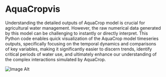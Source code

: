 # AquaCropvis

Understanding the detailed outputs of AquaCrop model is crucial for agricultural water management. However, the raw numerical data generated by this model can be challenging to instantly or directly interpret. This Python code enables quick visualization of the AquaCrop model timeseries outputs, specifically focusing on the temporal dynamics and comparisons of key variables, making it significantly easier to discern trends, identify critical periods of water use, and ultimately enhance our understanding of the complex interactions simulated by AquaCrop.

![Image Alt](https://github.com/AdeBIrk/AquaCropvis/blob/cd56f7ab5e64175f1e6e705728da54484e349f9d/Save%20AquaCrop%20output.png)
